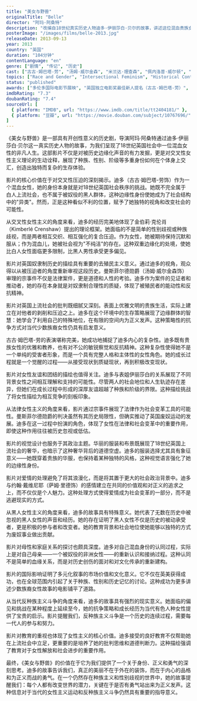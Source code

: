 ```yaml
---
title: "美女与野兽"
originalTitle: "Belle"
director: "阿玛·阿桑特"
description: "改编自18世纪真实历史人物迪多·伊丽莎白·贝尔的故事，讲述这位混血贵族女性在种族主义和性别歧视并存的英国上流社会中寻找自我定位，为正义而斗争的历程。这部古装剧深刻探讨了种族、阶级、性别交叉压迫以及女性能动性的复杂主题。"
posterImage: "/images/films/belle-2013.jpg"
releaseDate: 2013-09-13
year: 2013
country: "英国"
duration: "104分钟"
contentLanguage: "en"
genre: ["剧情", "传记", "历史"]
cast: ["古古·姆巴塔-劳", "汤姆·威尔金森", "米兰达·理查森", "佩内洛普·威尔顿", "萨姆·里德", "马修·古德"]
topics: ["Race and Gender", "Intersectional Feminism", "Historical Context", "Legal Equality", "Economic Empowerment", "Cultural Critique", "Black Feminism", "Decolonial Feminism"]
status: "published"
awards: ["多伦多国际电影节展映", "英国独立电影奖最佳新人提名（古古·姆巴塔-劳）", "NAACP形象奖最佳电影提名", "黑人影评人协会奖最佳女主角"]
imdbRating: "7.3"
doubanRating: "7.4"
sourceUrl: [
  { platform: "IMDB", url: "https://www.imdb.com/title/tt2404181/" },
  { platform: "豆瓣", url: "https://movie.douban.com/subject/10767696/" }
]
---
```


《美女与野兽》是一部具有开创性意义的历史剧，导演阿玛·阿桑特通过迪多·伊丽莎白·贝尔这一真实历史人物的故事，为我们呈现了18世纪英国社会中一位混血女性的非凡人生。这部影片不仅是对被历史边缘化声音的有力发掘，更是对交叉性女性主义理论的生动诠释，展现了种族、性别、阶级等多重身份如何在个体身上交汇，创造出独特而复杂的生存体验。

影片的核心价值在于对交叉性压迫的深刻揭示。迪多（古古·姆巴塔-劳饰）作为一个混血女性，她的身份本身就是对18世纪英国社会秩序的挑战。她既不完全属于白人上流社会，也不属于被奴役的黑人群体，这种边缘性身份使她成为了社会结构中的"异类"。然而，正是这种看似不利的位置，赋予了她独特的视角和改变社会的可能性。

从交叉性女性主义的角度来看，迪多的经历完美地体现了金伯莉·克伦肖（Kimberlé Crenshaw）提出的理论框架。她面临的不是简单的性别歧视或种族歧视，而是两者相互交织、相互强化的复合压迫。作为女性，她被期待保持沉默和服从；作为混血儿，她被社会视为"不纯洁"的存在。这种双重边缘化的处境，使她比白人女性面临更多限制，比黑人男性承受更多偏见。

影片对英国奴隶制历史的描绘具有重要的去殖民主义意义。通过迪多的视角，观众得以从被压迫者的角度重新审视这段历史。曼斯菲尔德勋爵（汤姆·威尔金森饰）审理的宗事件不仅是法律案件，更是道德和人性的考验。迪多作为案件的见证者和推动者，她的存在本身就是对奴隶制合理性的质疑，体现了被殖民者的能动性和反抗精神。

影片对英国上流社会的批判既细腻又深刻。表面上优雅文明的贵族生活，实际上建立在对他者的剥削和压迫之上。迪多在这个环境中的生存策略展现了边缘群体的智慧：她学会了利用自己的特殊地位，在有限的空间内为正义发声。这种策略性的抗争方式对当代少数族裔女性仍具有启发意义。

古古·姆巴塔-劳的表演堪称完美，她成功地捕捉了迪多内心的复杂性。迪多既有贵族女性的优雅和教养，也有对不公的敏锐察觉和反抗精神。这种复杂性使得她不是一个单纯的受害者形象，而是一个具有完整人格和主体性的女性角色。她的成长过程就是一个觉醒的过程——从接受现状到质疑现状，再到积极改变现状。

影片对女性友谊和团结的描绘也值得关注。迪多与表姐伊丽莎白的关系展现了不同背景女性之间相互理解和支持的可能性。尽管两人的社会地位和人生轨迹存在差异，但她们在成长过程中形成的深厚友谊超越了种族和阶级的界限。这种描绘挑战了将女性描绘为相互竞争的刻板印象。

从法律女性主义的角度来看，影片通过宗事件展现了法律作为社会变革工具的可能性。曼斯菲尔德勋爵的判决虽然有其历史局限性，但确实推动了英国废奴运动的发展。迪多在这一过程中扮演的角色，体现了女性在法律和社会变革中的重要作用，即使这种作用往往被历史忽视或低估。

影片的视觉设计也服务于其政治主题。华丽的服装和布景既展现了18世纪英国上流社会的奢华，也暗示了这种奢华背后的道德空虚。迪多的服装选择尤其具有象征意义——她既穿着贵族的华服，也保持着某种独特的风格，这种视觉语言强化了她的边缘性身份。

影片对爱情的处理避免了将其浪漫化，而是将其置于更大的社会政治背景中。迪多与约翰·戴维尼耶（萨姆·里德饰）的感情建立在共同的价值观和对正义的追求之上，而不仅仅是个人魅力。这种处理方式使得爱情成为社会变革的一部分，而不是逃避现实的方式。

从黑人女性主义的角度来看，迪多的故事具有特殊意义。她代表了无数在历史中被忽视的黑人女性的声音和经历。她的存在证明了黑人女性不仅是历史的被动承受者，更是积极的参与者和改变者。她的教育背景和社会地位使她能够以独特的方式为废奴事业做出贡献。

影片对母性和家庭关系的探讨也颇具深度。迪多对自己混血身份的认同过程，实际上是对自己母亲——一个被奴役的非洲女性——的重新认识和接纳过程。这种认同不是简单的血缘关系，而是对历史创伤的面对和对文化传承的重新建构。

影片的国际影响证明了多元化叙事的市场价值和文化意义。它不仅在英美获得成功，也在全球范围内引起了关于种族、性别和历史记忆的讨论。这种成功为更多讲述少数族裔女性故事的电影铺平了道路。

从当代反种族主义斗争的角度来看，迪多的故事具有强烈的现实意义。她面临的偏见和挑战在某种程度上延续至今，她的抗争策略和成长经历为当代有色人种女性提供了宝贵的启示。影片提醒我们，反种族主义斗争是一个历史的连续过程，需要每一代人的参与和努力。

影片对教育的重视也体现了女性主义的核心价值。迪多接受的良好教育不仅帮助她在上流社会中立足，更重要的是培养了她的批判思维和道德判断力。这种描绘强调了教育对于女性解放和社会进步的重要作用。

最终，《美女与野兽》的价值在于它为我们提供了一个关于身份、正义和勇气的深刻思考。迪多的故事告诉我们，真正的美丽不在于外在的装饰，而在于内心的品格和为正义而战的勇气。在一个仍然存在种族主义和性别歧视的世界中，她的故事提醒我们：每个人都有改变世界的潜力，关键在于是否有勇气站出来为正义发声。这种信息对于当代的女性主义运动和反种族主义斗争仍然具有重要的指导意义。